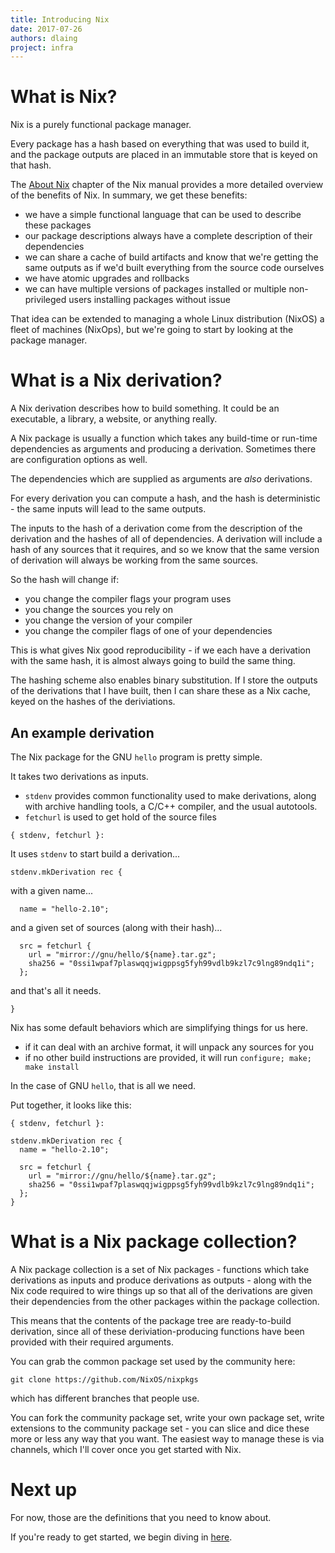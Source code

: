 ```yaml
---
title: Introducing Nix
date: 2017-07-26
authors: dlaing
project: infra
---
```


# What is Nix?

Nix is a purely functional package manager.

Every package has a hash based on everything that was used to build it, and the package outputs are placed in an immutable store that is keyed on that hash.

The [About Nix](http://nixos.org/nix/manual/#ch-about-nix) chapter of the Nix manual provides a more detailed overview of the benefits of Nix.
In summary, we get these benefits:

- we have a simple functional language that can be used to describe these packages
- our package descriptions always have a complete description of their dependencies
- we can share a cache of build artifacts and know that we're getting the same outputs as if we'd built everything from the source code ourselves
- we have atomic upgrades and rollbacks
- we can have multiple versions of packages installed or multiple non-privileged users installing packages without issue

That idea can be extended to managing a whole Linux distribution (NixOS) a fleet of machines (NixOps), but we're going to start by looking at the package manager.

# What is a Nix derivation?

A Nix derivation describes how to build something.
It could be an executable, a library, a website, or anything really.

A Nix package is usually a function which takes any build-time or run-time dependencies as arguments and producing a derivation.
Sometimes there are configuration options as well.

The dependencies which are supplied as arguments are _also_ derivations.

For every derivation you can compute a hash, and the hash is deterministic - the same inputs will lead to the same outputs.

The inputs to the hash of a derivation come from the description of the derivation and the hashes of all of dependencies.
A derivation will include a hash of any sources that it requires, and so we know that the same version of derivation will always be working from the same sources.

So the hash will change if:

- you change the compiler flags your program uses
- you change the sources you rely on
- you change the version of your compiler
- you change the compiler flags of one of your dependencies

This is what gives Nix good reproducibility - if we each have a derivation with the same hash, it is almost always going to build the same thing.

The hashing scheme also enables binary substitution.
If I store the outputs of the derivations that I have built, then I can share these as a Nix cache, keyed on the hashes of the deriviations.

## An example derivation

The Nix package for the GNU `hello` program is pretty simple.

It takes two derivations as inputs.

- `stdenv` provides common functionality used to make derivations, along with archive handling tools, a C/C++ compiler, and the usual autotools.
- `fetchurl` is used to get hold of the source files

```
{ stdenv, fetchurl }:
```

It uses `stdenv` to start build a derivation...

```
stdenv.mkDerivation rec {
```

with a given name...

```
  name = "hello-2.10";
```

and a given set of sources (along with their hash)...

```
  src = fetchurl {
    url = "mirror://gnu/hello/${name}.tar.gz";
    sha256 = "0ssi1wpaf7plaswqqjwigppsg5fyh99vdlb9kzl7c9lng89ndq1i";
  };
```

and that's all it needs.

```
}
```

Nix has some default behaviors which are simplifying things for us here.

- if it can deal with an archive format, it will unpack any sources for you
- if no other build instructions are provided, it will run `configure; make; make install` 

In the case of GNU `hello`, that is all we need.

Put together, it looks like this:
```
{ stdenv, fetchurl }:

stdenv.mkDerivation rec {
  name = "hello-2.10";

  src = fetchurl {
    url = "mirror://gnu/hello/${name}.tar.gz";
    sha256 = "0ssi1wpaf7plaswqqjwigppsg5fyh99vdlb9kzl7c9lng89ndq1i";
  };
}
```

# What is a Nix package collection?

A Nix package collection is a set of Nix packages - functions which take derivations as inputs and produce derivations as outputs - along with the Nix code required to wire things up so that all of the derivations are given their dependencies from the other packages within the package collection.

This means that the contents of the package tree are ready-to-build derivation, since all of these deriviation-producing functions have been provided with their required arguments.

You can grab the common package set used by the community here:
```
git clone https://github.com/NixOS/nixpkgs
```
which has different branches that people use.

You can fork the community package set, write your own package set, write extensions to the community package set - you can slice and dice these more or less any way that you want.
The easiest way to manage these is via channels, which I'll cover once you get started with Nix.

# Next up

For now, those are the definitions that you need to know about.

If you're ready to get started, we begin diving in [here](./getting-started-with-nix).
